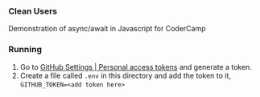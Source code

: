 ### Clean Users

Demonstration of async/await in Javascript for CoderCamp

### Running

1. Go to [GitHub Settings | Personal access tokens](https://github.com/settings/tokens) and generate a token.
2. Create a file called `.env` in this directory and add the token to it, `GITHUB_TOKEN=<add token here>`